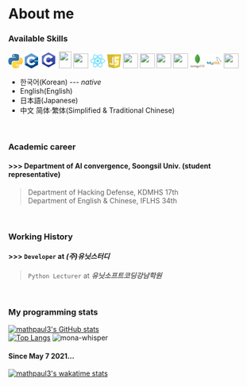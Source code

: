 # About me

### Available Skills
<span>
  <img src="https://github.com/mathpaul3/mathpaul3/blob/main/Python.png" width="29px;" height="29px" />
  <img src="https://github.com/mathpaul3/mathpaul3/blob/main/C++.png" width="27px;" height="30px" />
  <img src="https://github.com/mathpaul3/mathpaul3/blob/main/C.png" width="34px;" height="34px" />
  <img src="https://upload.wikimedia.org/wikipedia/en/3/30/Java_programming_language_logo.svg" width="25px;" height="34px" />
  <img src="https://upload.wikimedia.org/wikipedia/commons/9/95/Vue.js_Logo_2.svg" width="30px;" height="30px" />
  <img src="https://github.com/mathpaul3/mathpaul3/blob/main/react.svg" width="30px;" height="30px" />
  <img src="https://github.com/mathpaul3/mathpaul3/blob/main/JavaScript.png" width="28px;" height="28px" />
  <img src="https://upload.wikimedia.org/wikipedia/commons/6/61/HTML5_logo_and_wordmark.svg" width="30px;" height="30px" />
  <img src="https://upload.wikimedia.org/wikipedia/commons/d/d5/CSS3_logo_and_wordmark.svg" width="30px;" height="30px" />
  <img src="https://upload.wikimedia.org/wikipedia/commons/4/48/Markdown-mark.svg" width="30px;" height="30px" />
  <img src="https://nodejs.org/static/images/logos/nodejs-new-pantone-black.svg" width="30px;" height="30px" />
  <img src="https://github.com/mathpaul3/mathpaul3/blob/main/mongodb.svg" width="30px;" height="30px" />
  <img src="https://github.com/mathpaul3/mathpaul3/blob/main/mysql.png" width="30px;" height="30px" />
  <img src="https://github.com/mathpaul3/mathpaul3/blob/main/linux.svg" width="30px;" height="30px" />
<span />
  
- 한국어(Korean) --- *native*
- English(English)
- 日本語(Japanese)
- 中文 简体·繁体(Simplified & Traditional Chinese)
<br>
  
  
### Academic career
#### >>> Department of AI convergence, Soongsil Univ. (student representative)
> Department of Hacking Defense, KDMHS 17th\
 Department of English & Chinese, IFLHS 34th
<br>

### Working History
#### >>> `Developer` at **_(주)유닛스터디_**
> `Python Lecturer` at **_유닛소프트코딩강남학원_**
<br>


### My programming stats <br>
  [![mathpaul3's GitHub stats](https://github-readme-stats.vercel.app/api?username=mathpaul3&count_private=true&show_icons=true)](https://github.com/anuraghazra/github-readme-stats) <br>
  [![Top Langs](https://github-readme-stats.vercel.app/api/top-langs/?username=mathpaul3&langs_count=30&layout=compact&hide=html,css&card_width=317)](https://github.com/anuraghazra/github-readme-stats) <img src="https://github.githubassets.com/images/mona-whisper.gif" title="mona-whisper"> <br>
#### Since May 7 2021... <br>
  [![mathpaul3's wakatime stats](https://github-readme-stats.vercel.app/api/wakatime?username=@mathpaul3&v=2)](https://github.com/anuraghazra/github-readme-stats)






<!--
**mathpaul3/mathpaul3** is a ✨ _special_ ✨ repository because its `README.md` (this file) appears on your GitHub profile.

Here are some ideas to get you started:

- 🔭 I’m currently working on ...
- 🌱 I’m currently learning ...
- 👯 I’m looking to collaborate on ...
- 🤔 I’m looking for help with ...
- 💬 Ask me about ...
- 📫 How to reach me: ...
- 😄 Pronouns: ...
- ⚡ Fun fact: ...
-->
